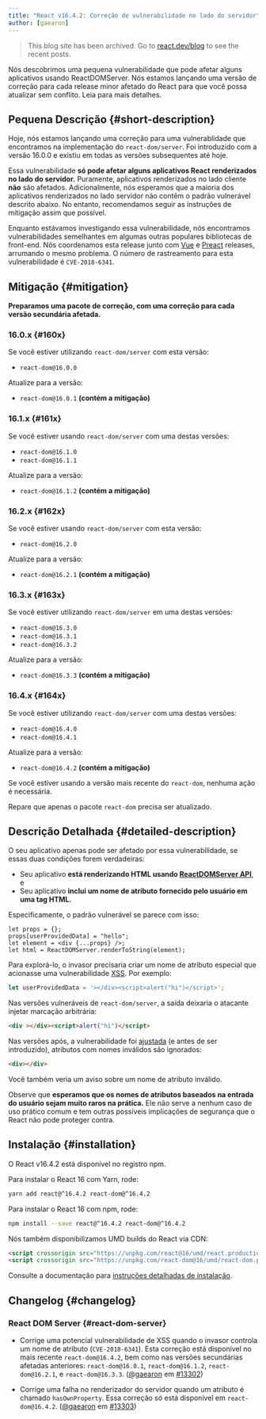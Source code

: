 ```yaml
---
title: "React v16.4.2: Correção de vulnerabilidade no lado do servidor"
author: [gaearon]
---
```


<div class="scary">

> This blog site has been archived. Go to [react.dev/blog](https://pt-br.react.dev/blog) to see the recent posts.

</div>

Nós descobrimos uma pequena vulnerabilidade que pode afetar alguns aplicativos usando ReactDOMServer. Nós estamos lançando uma versão de correção para cada release minor afetado do React para que você possa atualizar sem conflito. Leia para mais detalhes.

## Pequena Descrição {#short-description}

Hoje, nós estamos lançando uma correção para uma vulnerablidade que encontramos na implementação do `react-dom/server`. Foi introduzido com a versão 16.0.0 e existiu em todas as versões subsequentes até hoje.

Essa vulnerabilidade **só pode afetar alguns aplicativos React renderizados no lado do servidor.** Puramente, aplicativos renderizados no lado cliente **não** são afetados. Adicionalmente, nós esperamos que a maioria dos aplicativos renderizados no lado servidor não contêm o padrão vulnerável descrito abaixo. No entanto, recomendamos seguir as instruções de mitigação assim que possível.

Enquanto estávamos investigando essa vulnerabilidade, nós encontramos vulnerabilidades semelhantes em algumas outras populares bibliotecas de front-end. Nós coordenamos esta release junto com [Vue](https://github.com/vuejs/vue/releases/tag/v2.5.17) e [Preact](https://github.com/developit/preact-render-to-string/releases/tag/3.7.1) releases, arrumando o mesmo problema. O número de rastreamento para esta vulnerabilidade é `CVE-2018-6341`.

## Mitigação {#mitigation}

**Preparamos uma pacote de correção, com uma correção para cada versão secundária afetada.**

### 16.0.x {#160x}

Se você estiver utilizando `react-dom/server` com esta versão:

- `react-dom@16.0.0`

Atualize para a versão:

- `react-dom@16.0.1` **(contém a mitigação)**

### 16.1.x {#161x}

Se você estiver usando `react-dom/server` com uma destas versões:

- `react-dom@16.1.0`
- `react-dom@16.1.1`

Atualize para a versão:

- `react-dom@16.1.2` **(contém a mitigação)**

### 16.2.x {#162x}

Se você estiver usando `react-dom/server` com esta versão:

- `react-dom@16.2.0`

Atualize para a versão:

- `react-dom@16.2.1` **(contém a mitigação)**

### 16.3.x {#163x}

Se você estiver utilizando `react-dom/server` em uma destas versões:

- `react-dom@16.3.0`
- `react-dom@16.3.1`
- `react-dom@16.3.2`

Atualize para a versão:

- `react-dom@16.3.3` **(contém a mitigação)**

### 16.4.x {#164x}

Se você estiver utilizando `react-dom/server` com uma destas versões:

- `react-dom@16.4.0`
- `react-dom@16.4.1`

Atualize para a versão:

- `react-dom@16.4.2` **(contém a mitigação)**

Se você estiver usando a versão mais recente do `react-dom`, nenhuma ação é necessária.

Repare que apenas o pacote `react-dom` precisa ser atualizado.

## Descrição Detalhada {#detailed-description}

O seu aplicativo apenas pode ser afetado por essa vulnerabilidade, se essas duas condições forem verdadeiras:

* Seu aplicativo **está renderizando HTML usando [ReactDOMServer API](/docs/react-dom-server.html)**, e
* Seu aplicativo **inclui um nome de atributo fornecido pelo usuário em uma tag HTML.**

Especificamente, o padrão vulnerável se parece com isso:

```js{2}
let props = {};
props[userProvidedData] = "hello";
let element = <div {...props} />;
let html = ReactDOMServer.renderToString(element);
```

Para explorá-lo, o invasor precisaria criar um nome de atributo especial que acionasse uma vulnerabilidade [XSS](https://en.wikipedia.org/wiki/Cross-site_scripting). Por exemplo:

```js
let userProvidedData = '></div><script>alert("hi")</script>';
```

Nas versões vulneráveis ​​de `react-dom/server`, a saída deixaria o atacante injetar marcação arbitrária:

```html
<div ></div><script>alert("hi")</script>
```

Nas versões após, a vulnerabilidade foi [ajustada](https://github.com/facebook/react/pull/13302) (e antes de ser introduzido), atributos com nomes inválidos são ignorados:

```html
<div></div>
```

Você também veria um aviso sobre um nome de atributo inválido.

Observe que **esperamos que os nomes de atributos baseados na entrada do usuário sejam muito raros na prática.** Ele não serve a nenhum caso de uso prático comum e tem outras possíveis implicações de segurança que o React não pode proteger contra.

## Instalação {#installation}

O React v16.4.2 está disponível no registro npm.

Para instalar o React 16 com Yarn, rode:

```bash
yarn add react@^16.4.2 react-dom@^16.4.2
```

Para instalar o React 16 com npm, rode:

```bash
npm install --save react@^16.4.2 react-dom@^16.4.2
```

Nós também disponibilizamos UMD builds do React via CDN:

```html
<script crossorigin src="https://unpkg.com/react@16/umd/react.production.min.js"></script>
<script crossorigin src="https://unpkg.com/react-dom@16/umd/react-dom.production.min.js"></script>
```

Consulte a documentação para [instruções detalhadas de instalação](/docs/installation.html).

## Changelog {#changelog}

### React DOM Server {#react-dom-server}

* Corrige uma potencial vulnerabilidade de XSS quando o invasor controla um nome de atributo (`CVE-2018-6341`). Esta correção está disponível no mais recente `react-dom@16.4.2`, bem como nas versões secundárias afetadas anteriores: `react-dom@16.0.1`, `react-dom@16.1.2`, `react-dom@16.2.1`, e `react-dom@16.3.3`. ([@gaearon](https://github.com/gaearon) em [#13302](https://github.com/facebook/react/pull/13302))

* Corrige uma falha no renderizador do servidor quando um atributo é chamado `hasOwnProperty`. Essa correção só está disponível em `react-dom@16.4.2`. ([@gaearon](https://github.com/gaearon) em [#13303](https://github.com/facebook/react/pull/13303))

